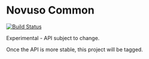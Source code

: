 # Novuso Common

[![Build Status](https://travis-ci.org/novuso/common.svg?branch=develop)](https://travis-ci.org/novuso/common)

Experimental - API subject to change.

Once the API is more stable, this project will be tagged.
